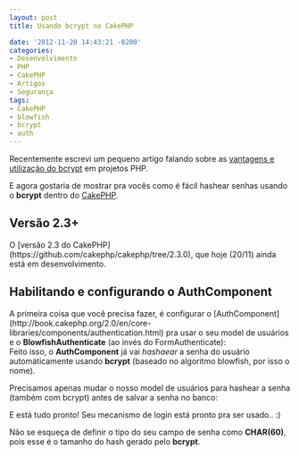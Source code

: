 ```yaml
---
layout: post
title: Usando bcrypt no CakePHP

date: '2012-11-20 14:43:21 -0200'
categories:
- Desenvolvimento
- PHP
- CakePHP
- Artigos
- Segurança
tags:
- CakePHP
- blowfish
- bcrypt
- auth
---
```

Recentemente escrevi um pequeno artigo falando sobre as [vantagens e utilização do bcrypt](/criptografando-senhas-no-php-usando-bcrypt-blowfish) em projetos PHP.

E agora gostaria de mostrar pra vocês como é fácil hashear senhas usando o <strong>bcrypt</strong> dentro do [CakePHP](/cakephp).

<h2>Versão 2.3+</h2>
O [versão 2.3 do CakePHP](https://github.com/cakephp/cakephp/tree/2.3.0), que hoje (20/11) ainda está em desenvolvimento.

<h2>Habilitando e configurando o AuthComponent</h2>
A primeira coisa que você precisa fazer, é configurar o [AuthComponent](http://book.cakephp.org/2.0/en/core-libraries/components/authentication.html) pra usar o seu model de usuários e o <strong>BlowfishAuthenticate</strong> (ao invés do FormAuthenticate):

<div data-gist-id="4119002" data-gist-show-loading="false"></div>
Feito isso, o <strong>AuthComponent</strong> já vai <em>hashaear</em> a senha do usuário automáticamente usando <strong>bcrypt</strong> (baseado no algoritmo blowfish, por isso o nome).

Precisamos apenas mudar o nosso model de usuários para hashear a senha (também com bcrypt) antes de salvar a senha no banco:

<div data-gist-id="4119081" data-gist-show-loading="false"></div>
E está tudo pronto! Seu mecanismo de login está pronto pra ser usado.. :)

Não se esqueça de definir o tipo do seu campo de senha como <strong>CHAR(60)</strong>, pois esse é o tamanho do hash gerado pelo <strong>bcrypt</strong>.

